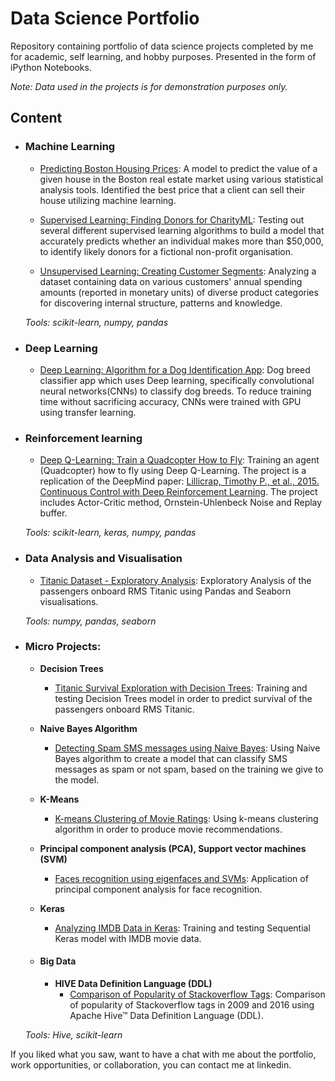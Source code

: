 # Data Science Portfolio
Repository containing portfolio of data science projects completed by me for academic, self learning, and hobby purposes. Presented in the form of iPython Notebooks.

_Note: Data used in the projects is for demonstration purposes only._

## Content

- ### Machine Learning

	- [Predicting Boston Housing Prices](https://github.com/lsirse/Data-Science-Portfolio/tree/master/boston_housing): A model to predict the value of a given house in the Boston real estate market using various statistical analysis tools. Identified the best price that a client can sell their house utilizing machine learning.
	
	- [Supervised Learning: Finding Donors for CharityML](https://github.com/lsirse/Data-Science-Portfolio/tree/master/finding_donors): Testing out several different supervised learning algorithms to build a model that accurately predicts whether an individual makes more than $50,000, to identify likely donors for a fictional non-profit organisation.

	- [Unsupervised Learning: Creating Customer Segments](https://github.com/lsirse/Data-Science-Portfolio/tree/master/customer_segments): Analyzing a dataset containing data on various customers' annual spending amounts (reported in monetary units) of diverse product categories for discovering internal structure, patterns and knowledge.

	_Tools: scikit-learn, numpy, pandas_


- ### Deep Learning

	- [Deep Learning: Algorithm for a Dog Identification App](https://github.com/lsirse/Data-Science-Portfolio/tree/master/dog-project): Dog breed classifier app which uses Deep learning, specifically convolutional neural networks(CNNs) to classify dog breeds. To reduce training time without sacrificing accuracy, CNNs were trained with GPU using transfer learning.

- ### Reinforcement learning


	- [Deep Q-Learning: Train a Quadcopter How to Fly](https://github.com/lsirse/Data-Science-Portfolio/tree/master/quadcopter-project): Training an agent (Quadcopter) how to fly using Deep Q-Learning. The project is a replication of the DeepMind paper: [Lillicrap, Timothy P., et al., 2015. Continuous Control with Deep Reinforcement Learning](https://arxiv.org/pdf/1509.02971.pdf). The project includes Actor-Critic method, Ornstein-Uhlenbeck Noise and Replay buffer. 

	_Tools: scikit-learn, keras, numpy, pandas_

- ### Data Analysis and Visualisation

	- [Titanic Dataset - Exploratory Analysis](https://github.com/lsirse/Data-Science-Portfolio/tree/master/Titanic%20Survival%20Exploration): Exploratory Analysis of the passengers onboard RMS Titanic using Pandas and Seaborn visualisations.

	_Tools: numpy, pandas, seaborn_

	

- ### Micro Projects: 

	- __Decision Trees__
		- [Titanic Survival Exploration with Decision Trees](https://github.com/lsirse/Data-Science-Portfolio/blob/master/Micro%20Projects/titanic_decisiontrees.ipynb): Training and testing Decision Trees model in order to predict survival of the passengers onboard RMS Titanic.

	- __Naive Bayes Algorithm__
		- [Detecting Spam SMS messages using Naive Bayes](https://github.com/lsirse/Data-Science-Portfolio/blob/master/Micro%20Projects/naive-bayes/Bayesian_Inference.ipynb): Using Naive Bayes algorithm to create a model that can classify SMS messages as spam or not spam, based on the training we give to the model.

	- __K-Means__
		- [K-means Clustering of Movie Ratings](https://github.com/lsirse/Data-Science-Portfolio/blob/master/Micro%20Projects/movie-ratings/k-means%20Clustering%20of%20Movie%20Ratings.ipynb): Using k-means clustering algorithm in order to produce movie recommendations.

	- __Principal component analysis (PCA), Support vector machines (SVM)__
		- [Faces recognition using eigenfaces and SVMs](https://github.com/lsirse/Data-Science-Portfolio/blob/master/Micro%20Projects/PCA.ipynb): Application of principal component analysis for face recognition.

	- __Keras__

		- [Analyzing IMDB Data in Keras](https://github.com/lsirse/Data-Science-Portfolio/blob/master/Micro%20Projects/IMDB_In_Keras.ipynb): Training and testing Sequential Keras model with IMDB movie data.

	- #### Big Data
	
		- __HIVE Data Definition Language (DDL)__
			- [Comparison of Popularity of Stackoverflow Tags](https://github.com/lsirse/Data-Science-Portfolio/tree/master/Micro%20Projects/Stackoverflow_tag_popularity-Hive%20DDL): Comparison of popularity of Stackoverflow tags in 2009 and 2016 using Apache Hive™ Data Definition Language (DDL).

	_Tools: Hive, scikit-learn_


If you liked what you saw, want to have a chat with me about the portfolio, work opportunities, or collaboration, you can contact me at linkedin. 
